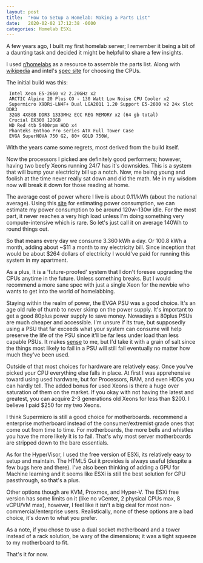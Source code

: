 ```yaml
---
layout: post
title:  "How to Setup a Homelab: Making a Parts List"
date:   2020-02-02 17:12:38 -0600
categories: Homelab ESXi
---
```


A few years ago, I built my first homelab server; I remember it being a bit of a daunting task and decided it might be helpful to share a few insights.

I used [r/homelabs](https://www.reddit.com/r/homelabs/) as a resource to assemble the parts list. Along with [wikipedia](https://en.wikipedia.org/wiki/List_of_Intel_Xeon_microprocessors) and intel's [spec site](https://ark.intel.com/content/www/us/en/ark.html#@PanelLabel595) for choosing the CPUs.

The initial build was this: 

```
 Intel Xeon E5-2660 v2 2.20GHz x2
 ARCTIC Alpine 20 Plus CO - 130 Watt Low Noise CPU Cooler x2
 Supermicro X9DRi-LN4F+ Dual LGA2011 1.20 Support E5-2600 v2 24x Slot DDR3 
 32GB 4X8GB DDR3 1333MHz ECC REG MEMORY x2 (64 gb total)
 Crucial BX300 120GB 
 WD Red 4tb 5400rpm HDD x4
 Phanteks Enthoo Pro series ATX Full Tower Case
 EVGA SuperNOVA 750 G2, 80+ GOLD 750W,
```

With the years came some regrets, most derived from the build itself.

Now the processors I picked are definitely good performers; however, having two beefy Xeons running 24/7 has it's downsides. This is a system that will bump your electricity bill up a notch. Now, me being young and foolish at the time never really sat down and did the math. Me in my wisdom now will break it down for those reading at home. 

The average cost of power where I live is about 0.11/kWh (about the national average). Using this [site](https://forums.servethehome.com/index.php?threads/xeon-26xx-v2-power-draw.22720/) for estimating power consumption, we can estimate my power consumption to be around 120w-130w idle. For the most part, it never reaches a very high load unless I'm doing something very compute-intensive which is rare. So let's just call it on average 140Wh to round things out. 

So that means every day we consume 3.360 kWh a day. Or 100.8 kWh a month, adding about \~$11 a month to my electricity bill. Since inception that would be about $264 dollars of electricity I would've paid for running this system in my apartment.

As a plus, It is a 'future-proofed' system that I don't foresee upgrading the CPUs anytime in the future. Unless something breaks. But I would recommend a more sane spec with just a single Xeon for the newbie who wants to get into the world of homelabbing. 

Staying within the realm of power, the EVGA PSU was a good choice. It's an age old rule of thumb to never skimp on the power supply. It's important to get a good 80plus power supply to save money. Nowadays a 80plus PSUs are much cheaper and accessible. I'm unsure if its true, but supposedly using a PSU that far exceeds what your system can consume will help preserve the life of the PSU since it'll be far less under load than less capable PSUs. It makes [sense](https://www.ee.co.za/article/thermal-stress-capacitors-failure-prevention.html) to me, but I'd take it with a grain of salt since the things most likely to fail in a PSU will still fail eventually no matter how much they've been used. 

Outside of that most choices for hardware are relatively easy. Once you've picked your CPU everything else falls in place. At first I was apprehensive toward using used hardware, but for Processors, RAM, and even HDDs you can hardly tell. The added bonus for used Xeons is there a huge over saturation of them on the market. If you okay with not having the latest and greatest, you can acquire 2-3 generations old Xeons for less than $200. I believe I paid $250 for my two Xeons.

I think Supermicro is still a good choice for motherboards.  recommend a enterprise motherboard instead of the consumer/extremist grade ones that come out from time to time. For motherboards, the more bells and whistles you have the more likely it is to fail. That's why most server motherboards are stripped down to the bare essentials. 

As for the HyperVisor, I used the free version of ESXi, its relatively easy to setup and maintain. The HTML5 Gui it provides is always useful (despite a few bugs here and there). I've also been thinking of adding a GPU for Machine learning and it seems like ESXi is still the best solution for GPU passthrough, so that's a plus.

Other options though are KVM, Proxmox, and Hyper-V. The ESXi free version has some limits on it (like no vCenter, 2 physical CPUs max, 8 vCPU/VM max), however, I feel like it isn't a big deal for most non-commercial/enterprise users. Realistically, none of these options are a bad choice, it's down to what you prefer.

As a note, if you chose to use a dual socket motherboard and a tower instead of a rack solution, be wary of the dimensions; it was a tight squeeze to my motherboard to fit.

That's it for now.